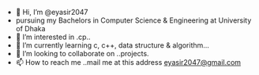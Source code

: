 - 👋 Hi, I’m @eyasir2047
- pursuing my Bachelors in Computer Science & Engineering at University of Dhaka
- 👀 I’m interested in .cp..
- 🌱 I’m currently learning  c, c++, data structure & algorithm...
- 💞️ I’m looking to collaborate on ..projects.
- 📫 How to reach me ..mail me at this address eyasir2047@gmail.com

<!---
eyasir2047/eyasir2047 is a ✨ special ✨ repository because its `README.md` (this file) appears on your GitHub profile.
You can click the Preview link to take a look at your changes.
--->
